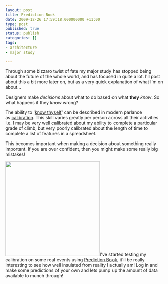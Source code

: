```yaml
---
layout: post
title: Prediction Book
date: 2009-12-26 17:59:18.000000000 +11:00
type: post
published: true
status: publish
categories: []
tags:
- architecture
- major study

---
```

<p>Through some bizzaro twist of fate my major study has stopped being about the future of the whole world, and has focused in quite a lot. I'll post about this a bit more later on, but as a very quick explanation of what I'm on about...</p>
<p>Designers make <em>decisions</em> about what to do based on what <strong>they</strong> <em>know</em>.  So what happens if they <em>know</em> wrong?</p>
<p>The ability to '<a title="The Ancient Greek aphorism &quot;Know thyself&quot;, Greek: ????? ??????? gn?thi seauton (also ... ?????? ... sauton with the ? contracted), was inscribed in the pronaos (forecourt) of the Temple of Apollo at Delphi - according to the Greek periegetic (travelogue) writer Pausanias (10.24.1)." href="http://en.wikipedia.org/wiki/Know_thyself">know thyself</a>' can be described in modern parlance as <a title="or if you are being really picky - &quot;Calibrated probability assessment&quot;" href="http://en.wikipedia.org/wiki/Calibrated_probability_assessment">calibration</a>. This skill varies greatly per person across all their activities i.e. I may be very well calibrated about my ability to complete a particular grade of climb, but very poorly calibrated about the length of time to complete a list of features in a spreadsheet.</p>
<p>This becomes important when making a decision about something really important. If you are over confident, then you might make some really big mistakes!</p>
<p><a href="http://predictionbook.com/"><img class="alignright" title="Prediction Book front page" src="{{ site.baseurl }}/assets/fetch.php?cache=cache&amp;media=prediction_book_front_page_screen_shot.png" alt="" width="300" /></a>I've started testing my calibration on some real events using <a title="come on, make some predictions of your own!!" href="http://predictionbook.com/">Prediction Book</a>, it'll be really interesting to see how well insulated from reality I actually am! Log in and make some predictions of your own and lets pump up the amount of data available to munch through!</p>
